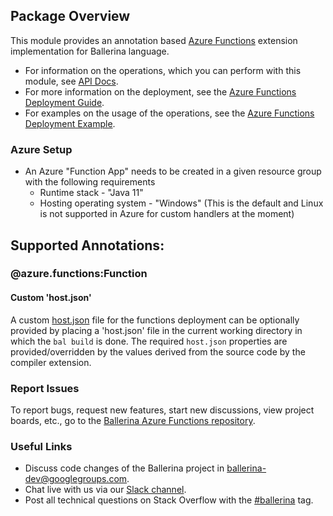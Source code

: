 ## Package Overview

This module provides an annotation based [Azure Functions](https://azure.microsoft.com/en-us/services/functions/) extension implementation for Ballerina language. 

- For information on the operations, which you can perform with this module, see [API Docs](https://docs.central.ballerina.io/ballerinax/azure-functions/). 
- For more information on the deployment, see the [Azure Functions Deployment Guide](https://ballerina.io/swan-lake/learn/user-guide/deployment/azure-functions/).
- For examples on the usage of the operations, see the [Azure Functions Deployment Example](https://ballerina.io/swan-lake/learn/by-example/azure-functions-deployment.html).

### Azure Setup

* An Azure "Function App" needs to be created in a given resource group with the following requirements
   - Runtime stack - "Java 11"
   - Hosting operating system - "Windows" (This is the default and Linux is not supported in Azure for custom handlers at the moment)

## Supported Annotations:

### @azure.functions:Function

#### Custom 'host.json'

A custom [host.json](https://docs.microsoft.com/en-us/azure/azure-functions/functions-host-json) file for the functions deployment can be optionally provided by placing a 'host.json' file in the current working directory in which the `bal build` is done. The required `host.json` properties are provided/overridden by the values derived from the source code by the compiler extension. 

### Report Issues

To report bugs, request new features, start new discussions, view project boards, etc., go to the [Ballerina Azure Functions repository](https://github.com/ballerina-platform/module-ballerinax-azure.functions).

### Useful Links
- Discuss code changes of the Ballerina project in [ballerina-dev@googlegroups.com](mailto:ballerina-dev@googlegroups.com).
- Chat live with us via our [Slack channel](https://ballerina.io/community/slack/).
- Post all technical questions on Stack Overflow with the [#ballerina](https://stackoverflow.com/questions/tagged/ballerina) tag.
